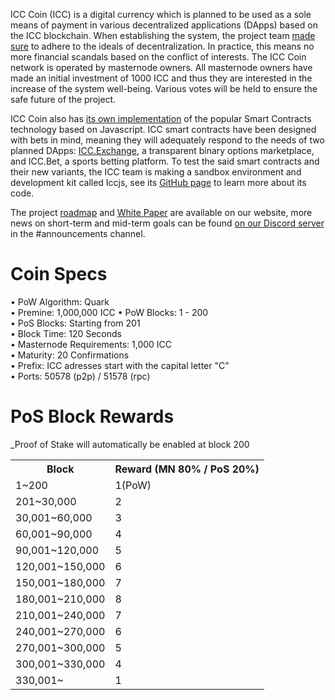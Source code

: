 ICC Coin (ICC) is a digital currency which is planned to be used as a sole means of payment in various decentralized applications (DApps) based on the ICC blockchain.  When establishing the system, the project team [made sure](https://internetcafecoin.com/#business) to adhere to the ideals of decentralization. In practice, this means no more financial scandals based on the conflict of interests. The ICC Coin network is operated by masternode owners. All masternode owners have made an initial investment of 1000 ICC and thus they are interested in the increase of the system well-being. Various votes will be held to ensure the safe future of the project.

ICC Coin also has [its own implementation](https://internetcafecoin.com/theme/companyBts/document/ICC_White_Paper_190314.pdf) of the popular Smart Contracts technology based on Javascript. ICC smart contracts have been designed with bets in mind, meaning they will adequately respond to the needs of two planned DApps: [ICC.Exchange](https://internetcafecoin.com/#), a transparent binary options marketplace, and ICC.Bet, a sports betting platform. To test the said smart contracts and their new variants, the ICC team is making a sandbox environment and development kit called Iccjs, see its [GitHub page](https://github.com/InternetCafeCoin/ICC-CORE) to learn more about its code.


The project [roadmap](https://internetcafecoin.com/#public_relation) and [White Paper](https://internetcafecoin.com/theme/companyBts/document/ICC_White_Paper_190314.pdf) are available on our website, more news on short-term and mid-term goals can be found [on our Discord server](https://discord.gg/MH85bzq) in the #announcements channel.

# Coin Specs

• PoW Algorithm: Quark  
• Premine: 1,000,000 ICC
• PoW Blocks: 1 - 200  
• PoS Blocks: Starting from 201  
• Block Time: 120 Seconds  
• Masternode Requirements: 1,000 ICC  
• Maturity: 20 Confirmations  
• Prefix: ICC adresses start with the capital letter "C"  
• Ports: 50578 (p2p) / 51578 (rpc)  


# PoS Block Rewards

_Proof of Stake will automatically be enabled at block 200

<table>
  <tr>
      <th>Block</th>
      <th>Reward (MN 80% / PoS 20%)</th>
  </tr>
  <tr>
      <td>1~200</td>
      <td>1(PoW)</td>
  </tr>
  <tr>
      <td>201~30,000</td>
      <td>2</td>
  </tr>
  <tr>
      <td>30,001~60,000</td>
      <td>3</td>
  </tr>
  <tr>
      <td>60,001~90,000</td>
      <td>4</td>
  </tr>
  <tr>
      <td>90,001~120,000</td>
      <td>5</td>
  </tr>
  <tr>
      <td>120,001~150,000</td>
      <td>6</td>
  </tr>
  <tr>
      <td>150,001~180,000</td>
      <td>7</td>
  </tr>
  <tr>
      <td>180,001~210,000</td>
      <td>8</td>
  </tr>
  <tr>
      <td>210,001~240,000</td>
      <td>7</td>
  </tr>
  <tr>
      <td>240,001~270,000</td>
      <td>6</td>
  </tr>
  <tr>
      <td>270,001~300,000</td>
      <td>5</td>
  </tr>
  <tr>
      <td>300,001~330,000</td>
      <td>4</td>
  </tr>
  <tr>
      <td>330,001~</td>
      <td>1</td>
  </tr>
</table>

